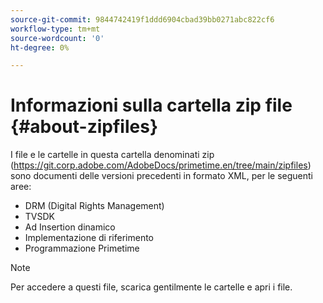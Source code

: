 ```yaml
---
source-git-commit: 9844742419f1ddd6904cbad39bb0271abc822cf6
workflow-type: tm+mt
source-wordcount: '0'
ht-degree: 0%

---
```


# Informazioni sulla cartella zip file {#about-zipfiles}

I file e le cartelle in questa cartella denominati zip (https://git.corp.adobe.com/AdobeDocs/primetime.en/tree/main/zipfiles) sono documenti delle versioni precedenti in formato XML, per le seguenti aree:
* DRM (Digital Rights Management)
* TVSDK
* Ad Insertion dinamico
* Implementazione di riferimento
* Programmazione Primetime
>[!NOTE]
>Per accedere a questi file, scarica gentilmente le cartelle e apri i file.
